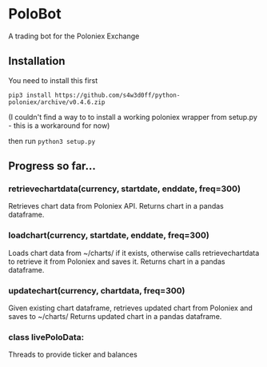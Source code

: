 # PoloBot
A trading bot for the Poloniex Exchange

## Installation

You need to install this first

`pip3 install https://github.com/s4w3d0ff/python-poloniex/archive/v0.4.6.zip`

(I couldn't find a way to to install a working poloniex wrapper from setup.py - this is a workaround for now)

then run
`python3 setup.py`

## Progress so far...

### retrievechartdata(currency, startdate, enddate, freq=300)
Retrieves chart data from Poloniex API.
Returns chart in a pandas dataframe.

### loadchart(currency, startdate, enddate, freq=300)
Loads chart data from ~/charts/ if it exists, otherwise calls retrievechartdata to retrieve it from Poloniex and saves it.
Returns chart in a pandas dataframe.

### updatechart(currency, chartdata, freq=300)
Given existing chart dataframe, retrieves updated chart from Poloniex and saves to ~/charts/
Returns updated chart in a pandas dataframe.

### class livePoloData:
Threads to provide ticker and balances
